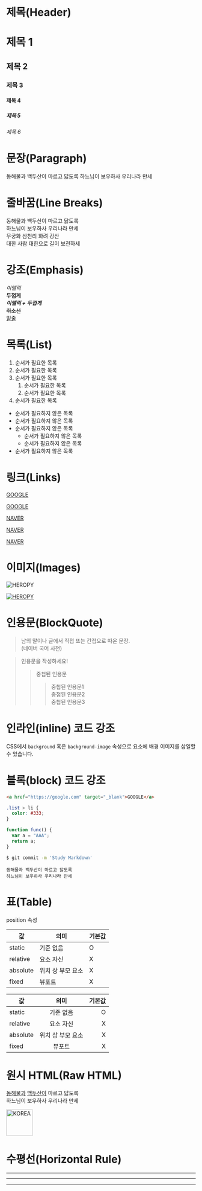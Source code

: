 # 제목(Header)

# 제목 1

## 제목 2

### 제목 3

#### 제목 4

##### 제목 5

###### 제목 6

# 문장(Paragraph)

동해물과 백두산이 마르고 닳도록
하느님이 보우하사 우리나라 만세

# 줄바꿈(Line Breaks)

<!-- 띄어쓰기 두번 or <br> -->

동해물과 백두산이 마르고 닳도록  
하느님이 보우하사 우리나라 만세  
무궁화 삼천리 화려 강산 <br/>
대한 사람 대한으로 길이 보전하세

# 강조(Emphasis)

_이텔릭_  
**두껍게**  
**_이텔릭 + 두껍게_**  
~~취소선~~  
<u>밑줄</u>

# 목록(List)

1. 순서가 필요한 목록
1. 순서가 필요한 목록
1. 순서가 필요한 목록
   1. 순서가 필요한 목록
   1. 순서가 필요한 목록
1. 순서가 필요한 목록

- 순서가 필요하지 않은 목록
- 순서가 필요하지 않은 목록
- 순서가 필요하지 않은 목록
  - 순서가 필요하지 않은 목록
  - 순서가 필요하지 않은 목록
- 순서가 필요하지 않은 목록

# 링크(Links)

<a href="https://google.com">GOOGLE</a>

[GOOGLE](https://google.com)

<a href="https://naver.com" title="NAVER로 이동!">NAVER</a>

[NAVER](https://naver.com "NAVER로 이동!")

<a href="https://naver.com" title="NAVER로 이동!" target="_blank">NAVER</a>

# 이미지(Images)

![HEROPY](https://w.namu.la/s/43a07e65f573eb41fffe67ac0d1008fa73b5c7a04a004ff9004ddf0680524c5c5bd8a30c724fd7966bd7d3a2f60d0bd17c3cc159dd41f704f9b6dc188a21346d7633fa10b19497c4b6abe154ba50c6ad443310f83fbb614adb11bd8ad4514bed)

[![HEROPY](https://w.namu.la/s/43a07e65f573eb41fffe67ac0d1008fa73b5c7a04a004ff9004ddf0680524c5c5bd8a30c724fd7966bd7d3a2f60d0bd17c3cc159dd41f704f9b6dc188a21346d7633fa10b19497c4b6abe154ba50c6ad443310f83fbb614adb11bd8ad4514bed)](https://namu.wiki/w/%ED%83%9C%EA%B7%B9%EA%B8%B0)

# 인용문(BlockQuote)

> 남의 말이나 글에서 직접 또는 간접으로 따온 문장.  
> (네이버 국어 사전)

> 인용문을 작성하세요!
>
> > 중첩된 인용문
> >
> > > 중첩된 인용문1  
> > > 중첩된 인용문2  
> > > 중첩된 인용문3

# 인라인(inline) 코드 강조

CSS에서 `background` 혹은 `background-image` 속성으로 요소에 배경 이미지를 삽일할 수 있습니다.

# 블록(block) 코드 강조

```html
<a href="https://google.com" target="_blank">GOOGLE</a>
```

```css
.list > li {
  color: #333;
}
```

```javascript
function func() {
  var a = "AAA";
  return a;
}
```

```bash
$ git commit -m 'Study Markdown'
```

```plaintext
동해물과 백두산이 마르고 닳도록
하느님이 보우하사 우리나라 만세
```

# 표(Table)

position 속성

| 값       | 의미              | 기본값 |
| -------- | ----------------- | ------ |
| static   | 기준 없음         | O      |
| relative | 요소 자신         | X      |
| absolute | 위치 상 부모 요소 | X      |
| fixed    | 뷰포트            | X      |

| 값       |       의미        | 기본값 |
| -------- | :---------------: | -----: |
| static   |     기준 없음     |      O |
| relative |     요소 자신     |      X |
| absolute | 위치 상 부모 요소 |      X |
| fixed    |      뷰포트       |      X |

# 원시 HTML(Raw HTML)

<u>동해물과</u> <span style="text-decoration: underline;">백두산이</span> 마르고 닳도록<br/>
하느님이 보우하사 우리나라 만세

<img width="70" src="https://w.namu.la/s/43a07e65f573eb41fffe67ac0d1008fa73b5c7a04a004ff9004ddf0680524c5c5bd8a30c724fd7966bd7d3a2f60d0bd17c3cc159dd41f704f9b6dc188a21346d7633fa10b19497c4b6abe154ba50c6ad443310f83fbb614adb11bd8ad4514bed" alt="KOREA">

# 수평선(Horizontal Rule)

---

---

---
